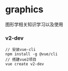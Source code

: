 # graphics
图形学相关知识学习以及使用

### v2-dev
```
// 安装vue-cli
npm install -g @vue/cli
// 搭建vue2项目
vue create v2-dev
```
